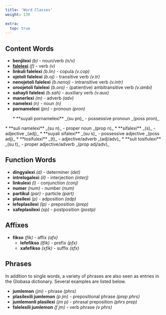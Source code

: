 ```yaml
---
title: 'Word Classes'
weight: 130

extra:
  top: true
---
```


## Content Words

* **benjilexi** _(b)_ - noun/verb _(n/v)_
* **[falelexi](/gramati/inharelexi#falelexili_klase)** _(f)_ - verb _(v)_
 * **linkuli falelexi** _(b.lin)_ - copula _(v.cop)_
 * **ojetoli falelexi** _(b.oj)_ - transitive verb _(v.tr)_
 * **nenojetoli falelexi** _(b.nenoj)_ - intransitive verb _(v.intr)_
 * **oroojetoli falelexi** _(b.oro)_ - (patientive) ambitransitive verb _(v.ambi)_
 * **sahayli falelexi** _(b.sah)_ - auxiliary verb _(v.aux)_
* **manerlexi** _(m)_ - adverb _(adv)_
* **namelexi** _(n)_ - noun _(n)_
 * **pornamelexi** _(pn)_ - pronoun _(pron)_
<ul>
 * **suyali pornamelexi** _(su pn)_ - possessive pronoun _(poss pron)_
</ul>
 * **suli namelexi** _(su n)_ - proper noun _(prop n)_
* **sifalexi** _(s)_ - adjective _(adj)_
 * **suyali sifalexi** _(su s)_ - possessive adjective _(poss adj)_
* **tosifulexi** _(t)_ - adjective/adverb _(adj/adv)_
 * **suli tosifulexi** _(su t)_ - proper adjective/adverb _(prop adj/adv)_

## Function Words

* **dingyalexi** _(d)_ - determiner _(det)_
* **intrelogalexi** _(il)_ - interjection _(interj)_
* **linkulexi** _(l)_ - conjunction _(conj)_
* **numer** _(num)_ - number _(num)_
* **partikul** _(par)_ - particle _(part)_
* **plasilexi** _(p)_ - adposition _(adp)_
 * **lefeplasilexi** _(lp)_ - preposition _(prep)_
 * **xafeplasilexi** _(xp)_ - postposition _(postp)_

## Affixes

* **fikso** _(fik)_ - affix _(afx)_
  * **lefefikso** _(lfik)_ - prefix _(pfx)_
  * **xafefikso** _(xfik)_ - suffix _(sfx)_

## Phrases

In addition to single words, a variety of phrases are also seen as entries in the Globasa dictionary. Several examples are listed below. 

* **jumlemon** _(jm)_ - phrase _(phrs)_
 * **plasilexili jumlemon** _(p jm)_ - prepositional phrase _(prep phrs)_
 * **jumlemonli plasilexi** _(jm p)_ - phrasal preposition _(phrs prep)_
 * **falelexili jumlemon** _(f jm)_ - verb phrase _(v phrs)_
